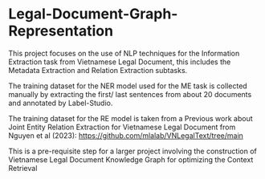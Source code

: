 ﻿# Legal-Document-Graph-Representation

This project focuses on the use of NLP techniques for the Information Extraction task from Vietnamese Legal Document, this includes the Metadata Extraction and Relation Extraction subtasks.

The training dataset for the NER model used for the ME task is collected manually by extracting the first/ last sentences from about 20 documents and annotated by Label-Studio.

The training dataset for the RE model is taken from a Previous work about Joint Entity Relation Extraction for Vietnamese Legal Document from Nguyen et al (2023): https://github.com/mlalab/VNLegalText/tree/main

This is a pre-requisite step for a larger project involving the construction of Vietnamese Legal Document Knowledge Graph for optimizing the Context Retrieval
